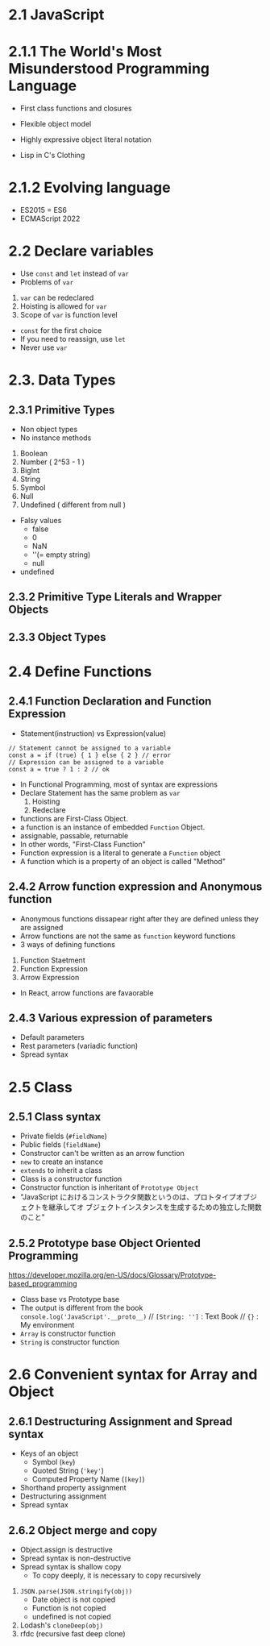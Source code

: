 # 2.1 JavaScript
# 2.1.1 The World's Most Misunderstood Programming Language
- First class functions and closures
- Flexible object model
- Highly expressive object literal notation

- Lisp in C's Clothing

# 2.1.2 Evolving language
- ES2015 = ES6
- ECMAScript 2022

# 2.2 Declare variables
- Use `const` and `let` instead of `var`
- Problems of `var`
1. `var` can be redeclared
2. Hoisting is allowed for `var`
3. Scope of `var` is function level

- `const` for the first choice
- If you need to reassign, use `let`
- Never use `var`

# 2.3. Data Types
## 2.3.1 Primitive Types
- Non object types
- No instance methods

1. Boolean
2. Number ( 2^53 - 1 )
3. BigInt
4. String
5. Symbol
6. Null
7. Undefined ( different from null )

- Falsy values
    - false
    - 0
    - NaN
    - ''(= empty string)
    - null
- undefined 
## 2.3.2 Primitive Type Literals and Wrapper Objects

## 2.3.3 Object Types

# 2.4 Define Functions
## 2.4.1 Function Declaration and Function Expression
- Statement(instruction) vs Expression(value)
```
// Statement cannot be assigned to a variable
const a = if (true) { 1 } else { 2 } // error
// Expression can be assigned to a variable
const a = true ? 1 : 2 // ok
```
- In Functional Programming, most of syntax are expressions
- Declare Statement has the same problem as `var`
  1. Hoisting
  2. Redeclare
- functions are First-Class Object.
- a function is an instance of embedded `Function` Object.
- assignable, passable, returnable
- In other words, "First-Class Function"
- Function expression is a literal to generate a `Function` object
- A function which is a property of an object is called "Method"

## 2.4.2 Arrow function expression and Anonymous function
- Anonymous functions dissapear right after they are defined unless they are assigned
- Arrow functions are not the same as `function` keyword functions
- 3 ways of defining functions
1. Function Staetment
2. Function Expression
3. Arrow Expression
- In React, arrow functions are favaorable

## 2.4.3 Various expression of parameters
- Default parameters
- Rest parameters (variadic function)
- Spread syntax

# 2.5 Class
## 2.5.1 Class syntax
- Private fields (`#fieldName`)
- Public fields (`fieldName`)
- Constructor can't be written as an arrow function
- `new` to create an instance
- `extends` to inherit a class
- Class is a constructor function
- Constructor function is inheritant of `Prototype Object`
- "JavaScript におけるコンストラクタ関数というのは、プロトタイプオブジェクトを継承してオ ブジェクトインスタンスを生成するための独立した関数のこと"

## 2.5.2 Prototype base Object Oriented Programming
https://developer.mozilla.org/en-US/docs/Glossary/Prototype-based_programming
- Class base vs Prototype base
- The output is different from the book
`console.log('JavaScript'.__proto__)`
// `[String: '']` : Text Book
// `{}` : My environment
- `Array` is constructor function
- `String` is constructor function

# 2.6 Convenient syntax for Array and Object
## 2.6.1 Destructuring Assignment and Spread syntax
- Keys of an object
    - Symbol (`key`)
    - Quoted String (`'key'`)
    - Computed Property Name (`[key]`)
- Shorthand property assignment
- Destructuring assignment
- Spread syntax

## 2.6.2 Object merge and copy
- Object.assign is destructive
- Spread syntax is non-destructive
- Spread syntax is shallow copy
    - To copy deeply, it is necessary to copy recursively
1. `JSON.parse(JSON.stringify(obj))`
    - Date object is not copied
    - Function is not copied
    - undefined is not copied
2. Lodash's `cloneDeep(obj)`
3. rfdc (recursive fast deep clone)
